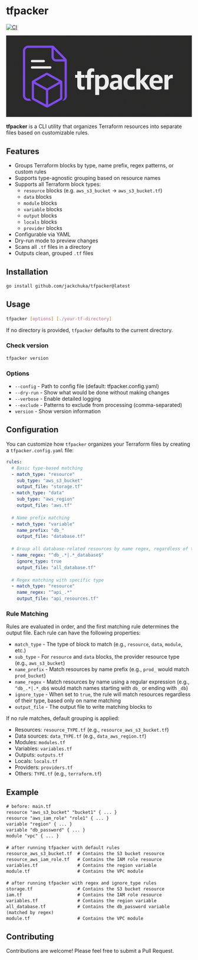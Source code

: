 # tfpacker
[![CI](https://github.com/jackchuka/tfpacker/actions/workflows/ci.yml/badge.svg)](https://github.com/jackchuka/tfpacker/actions/workflows/ci.yml)

![logo](./assets/image.png)

**tfpacker** is a CLI utility that organizes Terraform resources into separate files based on customizable rules.

## Features

- Groups Terraform blocks by type, name prefix, regex patterns, or custom rules
- Supports type-agnostic grouping based on resource names
- Supports all Terraform block types:
  - `resource` blocks (e.g. `aws_s3_bucket` → `aws_s3_bucket.tf`)
  - `data` blocks
  - `module` blocks
  - `variable` blocks
  - `output` blocks
  - `locals` blocks
  - `provider` blocks
- Configurable via YAML
- Dry-run mode to preview changes
- Scans all `.tf` files in a directory
- Outputs clean, grouped `.tf` files

## Installation

```bash
go install github.com/jackchuka/tfpacker@latest
```

## Usage

```bash
tfpacker [options] [./your-tf-directory]
```

If no directory is provided, `tfpacker` defaults to the current directory.

### Check version
```bash
tfpacker version
```

### Options

- `--config` - Path to config file (default: tfpacker.config.yaml)
- `--dry-run` - Show what would be done without making changes
- `--verbose` - Enable detailed logging
- `--exclude` - Patterns to exclude from processing (comma-separated)
- `version` - Show version information

## Configuration

You can customize how `tfpacker` organizes your Terraform files by creating a `tfpacker.config.yaml` file:

```yaml
rules:
  # Basic type-based matching
  - match_type: "resource"
    sub_type: "aws_s3_bucket"
    output_file: "storage.tf"
  - match_type: "data"
    sub_type: "aws_region"
    output_file: "aws.tf"
  
  # Name prefix matching
  - match_type: "variable"
    name_prefix: "db_"
    output_file: "database.tf"
  
  # Group all database-related resources by name regex, regardless of type
  - name_regex: "^db_.*|.*_database$"
    ignore_type: true
    output_file: "all_database.tf"
    
  # Regex matching with specific type
  - match_type: "resource"
    name_regex: "^api_.*"
    output_file: "api_resources.tf"
```

### Rule Matching

Rules are evaluated in order, and the first matching rule determines the output file. Each rule can have the following properties:

- `match_type` - The type of block to match (e.g., `resource`, `data`, `module`, etc.)
- `sub_type` - For `resource` and `data` blocks, the provider resource type (e.g., `aws_s3_bucket`)
- `name_prefix` - Match resources by name prefix (e.g., `prod_` would match `prod_bucket`)
- `name_regex` - Match resources by name using a regular expression (e.g., `^db_.*|.*_db$` would match names starting with `db_` or ending with `_db`)
- `ignore_type` - When set to `true`, the rule will match resources regardless of their type, based only on name matching
- `output_file` - The output file to write matching blocks to

If no rule matches, default grouping is applied:

- Resources: `resource_TYPE.tf` (e.g., `resource_aws_s3_bucket.tf`)
- Data sources: `data_TYPE.tf` (e.g., `data_aws_region.tf`)
- Modules: `modules.tf`
- Variables: `variables.tf`
- Outputs: `outputs.tf`
- Locals: `locals.tf`
- Providers: `providers.tf`
- Others: `TYPE.tf` (e.g., `terraform.tf`)

## Example

```hcl
# before: main.tf
resource "aws_s3_bucket" "bucket1" { ... }
resource "aws_iam_role" "role1" { ... }
variable "region" { ... }
variable "db_password" { ... }
module "vpc" { ... }

# after running tfpacker with default rules
resource_aws_s3_bucket.tf  # Contains the S3 bucket resource
resource_aws_iam_role.tf   # Contains the IAM role resource
variables.tf               # Contains the region variable
module.tf                  # Contains the VPC module

# after running tfpacker with regex and ignore_type rules
storage.tf                 # Contains the S3 bucket resource
iam.tf                     # Contains the IAM role resource
variables.tf               # Contains the region variable
all_database.tf            # Contains the db_password variable (matched by regex)
module.tf                  # Contains the VPC module
```

## Contributing

Contributions are welcome! Please feel free to submit a Pull Request.
